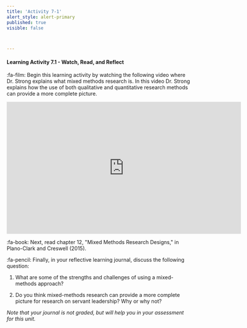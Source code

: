 ```yaml
---
title: 'Activity 7-1'
alert_style: alert-primary
published: true
visible: false



---
```


#### Learning Activity 7.1 - Watch, Read, and Reflect

:fa-film: Begin this learning activity by watching the following video where Dr.  Strong explains what mixed methods research is. In this video Dr. Strong explains how the use of both qualitative and quantitative research methods can provide a more complete picture.

<iframe width="640" height="360" src="https://web.microsoftstream.com/embed/video/f71abece-17ee-4f47-b56c-52d9bfc868c1?autoplay=false&showinfo=true" allowfullscreen style="border:none;"></iframe>

:fa-book: Next, read chapter 12, "Mixed Methods Research Designs," in Plano-Clark and Creswell (2015). 

:fa-pencil: Finally, in your reflective learning journal, discuss the following question:

1. What are some of the strengths and challenges of using a mixed-methods approach?

2. Do you think mixed-methods research can provide a more complete picture for research on servant leadership? Why or why not?


*Note that your journal is not graded, but will help you in your assessment for this unit.*

